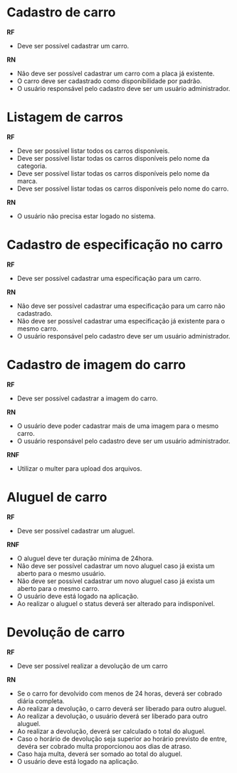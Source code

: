 # Cadastro de carro

**RF**

- Deve ser possível cadastrar um carro.

**RN**

- Não deve ser possível cadastrar um carro com a placa já existente.
- O carro deve ser cadastrado como disponibilidade por padrão.
- O usuário responsável pelo cadastro deve ser um usuário administrador.

# Listagem de carros

**RF**

- Deve ser possível listar todos os carros disponíveis.
- Deve ser possível listar todas os carros disponíveis pelo nome da categoria.
- Deve ser possível listar todas os carros disponíveis pelo nome da marca.
- Deve ser possível listar todas os carros disponíveis pelo nome do carro.

**RN**

- O usuário não precisa estar logado no sistema.

# Cadastro de especificação no carro

**RF**

- Deve ser possível cadastrar uma especificação para um carro.

**RN**

- Não deve ser possível cadastrar uma especificação para um carro não cadastrado.
- Não deve ser possível cadastrar uma especificação já existente para o mesmo carro.
- O usuário responsável pelo cadastro deve ser um usuário administrador.

# Cadastro de imagem do carro

**RF**

- Deve ser possível cadastrar a imagem do carro.

**RN**

- O usuário deve poder cadastrar mais de uma imagem para o mesmo carro.
- O usuário responsável pelo cadastro deve ser um usuário administrador.

**RNF**

- Utilizar o multer para upload dos arquivos.

# Aluguel de carro

**RF**

- Deve ser possível cadastrar um aluguel.

**RNF**

- O aluguel deve ter duração mínima de 24hora.
- Não deve ser possível cadastrar um novo aluguel caso já exista um aberto para o mesmo usuário.
- Não deve ser possível cadastrar um novo aluguel caso já exista um aberto para o mesmo carro.
- O usuário deve está logado na aplicação.
- Ao realizar o aluguel o status deverá ser alterado para indisponível.

# Devolução de carro

**RF**

- Deve ser possível realizar a devolução de um carro

**RN**

- Se o carro for devolvido com menos de 24 horas, deverá ser cobrado diária completa.
- Ao realizar a devolução, o carro deverá ser liberado para outro aluguel.
- Ao realizar a devolução, o usuário deverá ser liberado para outro aluguel.
- Ao realizar a devolução, deverá ser calculado o total do aluguel.
- Caso o horário de devolução seja superior ao horário previsto de entre, devéra ser cobrado multa proporcionou aos dias de atraso.
- Caso haja multa, deverá ser somado ao total do aluguel.
- O usuário deve está logado na aplicação.
